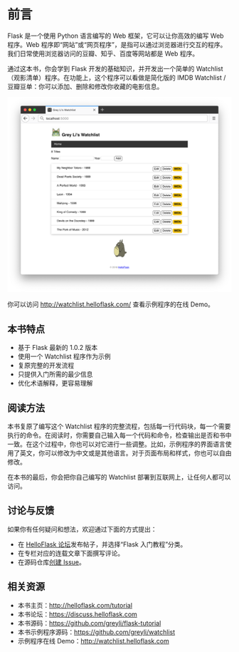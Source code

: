 # 前言

Flask 是一个使用 Python 语言编写的 Web 框架，它可以让你高效的编写 Web 程序。Web 程序即“网站”或“网页程序”，是指可以通过浏览器进行交互的程序。我们日常使用浏览器访问的豆瓣、知乎、百度等网站都是 Web 程序。

通过这本书，你会学到 Flask 开发的基础知识，并开发出一个简单的 Watchlist（观影清单）程序。在功能上，这个程序可以看做是简化版的 IMDB Watchlist / 豆瓣豆单：你可以添加、删除和修改你收藏的电影信息。

![Watchlist 程序](images/7-2.png)

你可以访问 http://watchlist.helloflask.com/ 查看示例程序的在线 Demo。

## 本书特点

- 基于 Flask 最新的 1.0.2 版本
- 使用一个 Watchlist 程序作为示例
- 复原完整的开发流程
- 只提供入门所需的最少信息
- 优化术语解释，更容易理解

## 阅读方法

本书复原了编写这个 Watchlist 程序的完整流程，包括每一行代码块，每一个需要执行的命令。在阅读时，你需要自己输入每一个代码和命令，检查输出是否和书中一致。在这个过程中，你也可以对它进行一些调整。比如，示例程序的界面语言使用了英文，你可以修改为中文或是其他语言。对于页面布局和样式，你也可以自由修改。

在本书的最后，你会把你自己编写的 Watchlist 部署到互联网上，让任何人都可以访问。

## 讨论与反馈

如果你有任何疑问和想法，欢迎通过下面的方式提出：

* 在 [HelloFlask 论坛](https://discuss.helloflask.com)发布帖子，并选择“Flask 入门教程”分类。
* 在专栏对应的连载文章下面撰写评论。
* 在源码仓库[创建 Issue](https://github.com/greyli/flask-tutorial/issues/new)。

## 相关资源

* 本书主页：http://helloflask.com/tutorial
* 本书论坛：https://discuss.helloflask.com
* 本书源码：https://github.com/greyli/flask-tutorial
* 本书示例程序源码：https://github.com/greyli/watchlist
* 示例程序在线 Demo：http://watchlist.helloflask.com